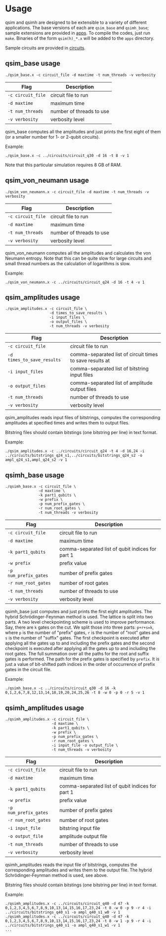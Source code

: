 # Usage

qsim and qsimh are designed to be extensible to a variety of different
applications. The base versions of each are `qsim_base` and `qsimh_base`;
sample extensions are provided in [apps](/apps). To compile the codes, just run
`make`. Binaries of the form `qsim(h)_*.x` will be added to the `apps`
directory.

Sample circuits are provided in [circuits](/circuits).

## qsim_base usage

```
./qsim_base.x -c circuit_file -d maxtime -t num_threads -v verbosity
```

| Flag | Description | 
|-------|------------|
|`-c circuit_file` | circuit file to run| 
|`-d maxtime` | maximum time |
|`-t num_threads` | number of threads to use|
|`-v verbosity` | verbosity level|

qsim_base computes all the amplitudes and just prints the first eight of them
(or a smaller number for 1- or 2-qubit circuits).

Example:
```
./qsim_base.x -c ../circuits/circuit_q30 -d 16 -t 8 -v 1
```

Note that this particular simulation requires 8 GB of RAM.

## qsim_von_neumann usage

```
./qsim_von_neumann.x -c circuit_file -d maxtime -t num_threads -v verbosity
```


| Flag | Description | 
|-------|------------|
|`-c circuit_file` | circuit file to run| 
|`-d maxtime` | maximum time |
|`-t num_threads` | number of threads to use|
|`-v verbosity` | verbosity level|

qsim_von_neumann computes all the amplitudes and calculates the von Neumann
entropy. Note that this can be quite slow for large circuits and small thread
numbers as the calculation of logarithms is slow.

Example:
```
./qsim_von_neumann.x -c ../circuits/circuit_q24 -d 16 -t 4 -v 1
```

## qsim_amplitudes usage

```
./qsim_amplitudes.x -c circuit_file \
                    -d times_to_save_results \
                    -i input_files \
                    -o output_files \  
                    -t num_threads -v verbosity
```

| Flag | Description | 
|-------|------------|
|`-c circuit_file` | circuit file to run| 
|`-d times_to_save_results`  | comma-separated list of circuit times to save results at|
|`-i input_files` | comma-separated list of bitstring input files|
|`-o output_files` | comma-separated list of amplitude output files|
|`-t num_threads` | number of threads to use|
|`-v verbosity` | verbosity level|

qsim_amplitudes reads input files of bitstrings, computes the corresponding
amplitudes at specified times and writes them to output files.

Bitstring files should contain bitstings (one bitstring per line) in text
format.

Example:
```
./qsim_amplitudes.x -c ../circuits/circuit_q24 -t 4 -d 16,24 -i ../circuits/bitstrings_q24_s1,../circuits/bitstrings_q24_s2 -o ampl_q24_s1,ampl_q24_s2 -v 1
```

## qsimh_base usage

```
./qsimh_base.x -c circuit_file \
               -d maxtime \
               -k part1_qubits \
               -w prefix \
               -p num_prefix_gates \
               -r num_root_gates \
               -t num_threads -v verbosity
```

| Flag | Description | 
|-------|------------|
|`-c circuit_file` | circuit file to run| 
|`-d maxtime` | maximum time |
|`-k part1_qubits` |  comma-separated list of qubit indices for part 1 |
|`-w prefix`| prefix value |
|`-p num_prefix_gates` | number of prefix gates|
|`-r num_root_gates` | number of root gates|
|`-t num_threads` | number of threads to use|
|`-v verbosity` | verbosity level|


qsimh_base just computes and just prints the first eight amplitudes. The hybrid
Schrödinger-Feynman method is used. The lattice is split into two parts.
A two level checkpointing scheme is used to improve performance. Say, there
are `k` gates on the cut. We split those into three parts: `p+r+s=k`, where
`p` is the number of "prefix" gates, `r` is the number of "root" gates and
`s` is the number of "suffix" gates. The first checkpoint is executed after
applying all the gates up to and including the prefix gates and the second
checkpoint is executed after applying all the gates up to and including the
root gates. The full summation over all the paths for the root and suffix gates
is performed. The path for the prefix gates is specified by `prefix`. It is
just a value of bit-shifted path indices in the order of occurrence of prefix
gates in the circuit file.

Example:
```
./qsimh_base.x -c ../circuits/circuit_q30 -d 16 -k 0,1,2,6,7,8,12,13,14,18,19,20,24,25,26 -t 8 -w 0 -p 0 -r 5 -v 1
```

## qsimh_amplitudes usage
```
./qsimh_amplitudes.x -c circuit_file \
                     -d maxtime \
                     -k part1_qubits \
                     -w prefix \
                     -p num_prefix_gates \
                     -r num_root_gates \
                     -i input_file -o output_file \
                     -t num_threads -v verbosity
```

| Flag | Description | 
|-------|------------|
|`-c circuit_file` | circuit file to run| 
|`-d maxtime` | maximum time |
|`-k part1_qubits` |  comma-separated list of qubit indices for part 1 |
|`-w prefix`| prefix value |
|`-p num_prefix_gates` | number of prefix gates|
|`-r num_root_gates` | number of root gates|
|`-i input_file` | bitstring input file|
|`-o output_file` | amplitude output file|
|`-t num_threads` | number of threads to use|
|`-v verbosity` | verbosity level|

qsimh_amplitudes reads the input file of bitstrings, computes the corresponding
amplitudes and writes them to the output file. The hybrid Schrödinger-Feynman
method is used, see above.

Bitstring files should contain bitstings (one bitstring per line) in text
format.

Example:
```
./qsimh_amplitudes.x -c ../circuits/circuit_q40 -d 47 -k 0,1,2,3,4,5,6,7,8,9,10,13,14,15,16,17,23,24 -t 8 -w 0 -p 9 -r 4 -i ../circuits/bitstrings_q40_s1 -o ampl_q40_s1_w0 -v 1
./qsimh_amplitudes.x -c ../circuits/circuit_q40 -d 47 -k 0,1,2,3,4,5,6,7,8,9,10,13,14,15,16,17,23,24 -t 8 -w 1 -p 9 -r 4 -i ../circuits/bitstrings_q40_s1 -o ampl_q40_s1_w1 -v 1
...
```